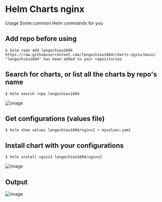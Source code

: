 # Helm Charts nginx

Usage
Some common Helm commands for you
 
## Add repo before using
    $ helm repo add lengochieu1604 https://raw.githubusercontent.com/lengochieu1604/charts-nginx/main/
    "lengochieu1604" has been added to your repositories

## Search for charts, or list all the charts by repo's name
    $ helm search repo lengochieu1604
![image](https://user-images.githubusercontent.com/98753976/162600867-1a5fd7de-d540-4374-a786-f4031e1defbe.png)

## Get configurations (values file)
    $ helm show values lengochieu1604/nginx2 > myvalues.yaml

## Install chart with your configurations
    $ helm install nginx3 lengochieu1604/nginx2
![image](https://user-images.githubusercontent.com/98753976/162600921-8353acf5-348d-4c35-ac10-d6a31a92b6a1.png)

## Output
![image](https://user-images.githubusercontent.com/98753976/162600987-26334f05-cf00-4d78-a5e6-d98c5f173618.png)


